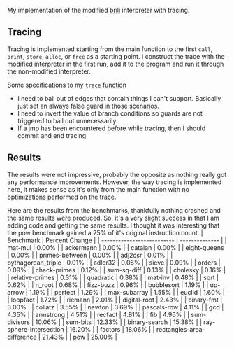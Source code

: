 My implementation of the modified [brili](https://github.com/orkosinha/cs6120impl/tree/main/lesson12) interpreter with tracing.

## Tracing
Tracing is implemented starting from the main function to the first `call`, `print`, `store`, `alloc`, or `free` as a starting point. I construct the trace with the modified interpreter in the first run, add it to the program and run it through the non-modified interpreter. 

Some specifications to my [`trace` function](https://github.com/orkosinha/cs6120impl/blob/1b7169d2e8c3d695e54c64c62a8212610ac54cd2/lesson12/brilitc.ts#L410)

* I need to bail out of edges that contain things I can't support. Basically just set an always false guard in those scenarios.
* I need to invert the value of branch conditions so guards are not triggered to bail out unnecessarily.
* If a jmp has been encountered before while tracing, then I should commit and end tracing.

## Results
The results were not impressive, probably the opposite as nothing really got any performance improvements. However, the way tracing is implemented here, it makes sense as it's only from the main function with no optimizations performed on the trace.

Here are the results from the benchmarks, thankfully nothing crashed and the same results were produced. So, it's a very slight success in that I am adding code and getting the same results. I thought it was interesting that the pow benchmark gained a 25% of it's original instruction count.
| Benchmark                  | Percent Change |
| -------------------------- | -------------- |
| mat-mul                    | 0.00%          |
| ackermann                  | 0.00%          |
| catalan                    | 0.00%          |
| eight-queens               | 0.00%          |
| primes-between             | 0.00%          |
| adj2csr                    | 0.01%          |
| pythagorean\_triple        | 0.01%          |
| adler32                    | 0.06%          |
| sieve                      | 0.09%          |
| orders                     | 0.09%          |
| check-primes               | 0.12%          |
| sum-sq-diff                | 0.13%          |
| cholesky                   | 0.16%          |
| relative-primes            | 0.31%          |
| quadratic                  | 0.38%          |
| mat-inv                    | 0.48%          |
| sqrt                       | 0.62%          |
| n\_root                    | 0.68%          |
| fizz-buzz                  | 0.96%          |
| bubblesort                 | 1.19%          |
| up-arrow                   | 1.19%          |
| perfect                    | 1.29%          |
| max-subarray               | 1.55%          |
| euclid                     | 1.60%          |
| loopfact                   | 1.72%          |
| riemann                    | 2.01%          |
| digital-root               | 2.43%          |
| binary-fmt                 | 3.00%          |
| collatz                    | 3.55%          |
| newton                     | 3.69%          |
| pascals-row                | 4.11%          |
| gcd                        | 4.35%          |
| armstrong                  | 4.51%          |
| recfact                    | 4.81%          |
| fib                        | 4.96%          |
| sum-divisors               | 10.06%         |
| sum-bits                   | 12.33%         |
| binary-search              | 15.38%         |
| ray-sphere-intersection    | 16.20%         |
| factors                    | 18.06%         |
| rectangles-area-difference | 21.43%         |
| pow                        | 25.00%         |